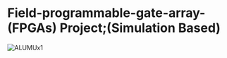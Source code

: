 # Field-programmable-gate-array-(FPGAs) Project;(Simulation Based)

![ALUMUx1](https://user-images.githubusercontent.com/123891111/215745654-f03a62ab-4b32-40d8-a9b0-b29d51818002.PNG)
